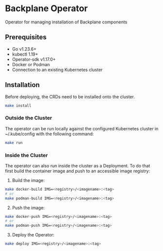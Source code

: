

# Backplane Operator

Operator for managing installation of Backplane components

## Prerequisites

- Go v1.23.6+
- kubectl 1.19+
- Operator-sdk v1.17.0+
- Docker or Podman
- Connection to an existing Kubernetes cluster

## Installation

Before deploying, the CRDs need to be installed onto the cluster.

```bash
make install
```

### Outside the Cluster

The operator can be run locally against the configured Kubernetes cluster in ~/.kube/config with the following command:

```bash
make run
```

### Inside the Cluster

The operator can also run inside the cluster as a Deployment. To do that first build the container image and push to an accessible image registry:

1. Build the image:

```bash
make docker-build IMG=<registry>/<imagename>:<tag>
# or
make podman-build IMG=<registry>/<imagename>:<tag>
```

2. Push the image:

```bash
make docker-push IMG=<registry>/<imagename>:<tag>
# or
make podman-push IMG=<registry>/<imagename>:<tag>
```

3. Deploy the Operator:

```bash
make deploy IMG=<registry>/<imagename>:<tag>
```
